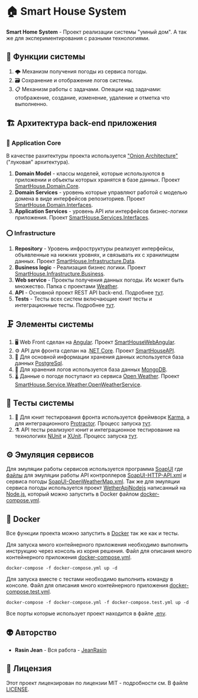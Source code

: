 # 🏠 Smart House System 
**Smart Home System** - Проект реализации системы "умный дом". А так же для экспериментирования с разными технологиями.

## 🧱 Функции системы
1. 🌩️ Механизм получения погоды из сервиса погоды.
2. 🗃 Сохранение и отображение логов системы.
3. 📋 Механизм работы с задачами. Опеации над задачами: отображение, создание, изменение, удаление и отметка что выполненно. 

## 🏗️ Архитектура back-end приложения 
### 🔴 Application Core
В качестве рахитектуры проекта используется ["Onion Architecture"](https://jeffreypalermo.com/2008/07/the-onion-architecture-part-1/) ("луковая" архитектура).
1. **Domain Model** - классы моделей, которые используются в приложении и объекты которых хранятся в базе данных. Проект [SmartHouse.Domain.Core](https://github.com/JeanRasin/SmartHouse/tree/master/SmartHouse.Domain.Core).
2. **Domain Services** - уровень которые управляют работой с моделью домена в виде интерфейсов репозиториев. Проект [SmartHouse.Domain.Interfaces](https://github.com/JeanRasin/SmartHouse/tree/master/SmartHouse.Domain.Interfaces).
3. **Application Services** - уровень API или интерфейсов бизнес-логики приложения. Проект [SmartHouse.Services.Interfaces](https://github.com/JeanRasin/SmartHouse/tree/master/SmartHouse.Services.Interfaces).
### ⭕️ Infrastructure
1. **Repository** - Уровень инфроструктуры реализует интерфейсы, объявленные на нижних уровнях, и связывать их с хранилищем данных. Проект [SmartHouse.Infrastructure.Data](https://github.com/JeanRasin/SmartHouse/tree/master/SmartHouse.Infrastructure.Data).
2. **Business logic** - Реализация бизнес логики. Проект [SmartHouse.Infrastructure.Business](https://github.com/JeanRasin/SmartHouse/tree/master/SmartHouse.Infrastructure.Business).
3. **Web service** - Проекты получения данных погоды. Их может быть множество. Папка с проектами [Weather](https://github.com/JeanRasin/SmartHouse/tree/master/Weather).
4. **API** - Основной проект REST API back-end. Подробнее [тут](https://github.com/JeanRasin/SmartHouse/blob/master/API/SmartHouseAPI/README.md).
5. **Tests** - Тесты всех систем включающие юнит тесты и интеграционные тесты. Подробнее [тут](https://github.com/JeanRasin/SmartHouse/blob/master/Tests/README.md).

## 🗜 Элементы системы
1. 🖥 Web Front сделан на [Angular](https://github.com/angular). Проект [SmartHouseWebAngular](Web/SmartHouseWebAngular).
2. ⚙️ API для фронта сделан на .[NET Core](https://github.com/dotnet/core). Проект [SmartHouseAPI](API/SmartHouseAPI).
3. 📘 Для основной информации хранения данных используется база данных [PostgreSql](https://github.com/postgres).
4. 📗 Для хранения логов используется база данных [MongoDB](https://github.com/mongodb).
5. 🌡️ Данные о погоде поступают из сервиса [Open Weather](https://openweathermap.org). Проект [SmartHouse.Service.Weather.OpenWeatherService](SmartHouse.Service.Weather.OpenWeatherService).

## 🔬 Тесты системы
1. 🧪 Для юнит тестирования фронта используется фреймворк [Karma](https://karma-runner.github.io/latest/index.html), а для интеграционного [Protractor](https://github.com/angular/protractor). Процесс запуска [тут](Web/SmartHouseWebAngular/README.md#-unit-тесты).
2. ⚗️ API тесты реализуют юнит и интеграционное тестирование на технологиях [NUnit](https://github.com/nunit) и [XUnit](https://github.com/xunit). Процесс запуска [тут](Tests/README.md).

## ⚙️ Эмуляция сервисов
Для эмуляции работы сервисов используется программа [SoapUI](https://github.com/SmartBear/soapui) где [файлы](Other\SoapUI%20Services) для эмуляции работы API контроллеров [SoapUI-HTTP-API.xml](https://github.com/JeanRasin/SmartHouse/blob/master/Other/SoapUI%20Services/SoapUI-HTTP-API.xml) и сервиса погоды [SoapUI-OpenWeatherMap.xml](https://github.com/JeanRasin/SmartHouse/blob/master/Other/SoapUI%20Services/SoapUI-OpenWeatherMap.xml).
Так же для эмуляции сервиса погоды используется проект [WetherApiNodejs](SmartHouse.Service.Weather.OpenWeatherService) написанный на [Node.js](https://github.com/nodejs), который можно запустить в Docker файлом [docker-compose.yml](https://github.com/JeanRasin/SmartHouse/blob/376234a9d1989daf52081bc7b44f5e1726b11e9b/docker-compose.yml#L57).

## 🐳 Docker 
Все функции проекта можно запустить в [Docker](https://github.com/docker) так же как и тесты.

Для запуска много контейнерного приложения необходимо выполнить инструкцию через консоль из корня решения. Файл для описания много контейнерного приложения [docker-compose.yml](https://github.com/JeanRasin/SmartHouse/blob/master/docker-compose.yml). 
```docker-compose
docker-compose -f docker-compose.yml up -d
```
Для запуска вместе с тестами необходимо выполнить команду в консоле. Файл для описания много контейнерного приложения [docker-compose.test.yml](https://github.com/JeanRasin/SmartHouse/blob/master/docker-compose.test.yml). 
```docker-compose
docker-compose -f docker-compose.yml -f docker-compose.test.yml up -d
```
Все порты которые использует проект находится в файле [.env](https://github.com/JeanRasin/SmartHouse/blob/master/.env).

## 👽 Авторство
 * **Rasin Jean** - Вся работа - [JeanRasin](https://github.com/JeanRasin)
 
## 📜 Лицензия
Этот проект лицензирован по лицензии MIT - подробности см. В файле [LICENSE](https://github.com/JeanRasin/SmartHouse/blob/master/LICENSE).

